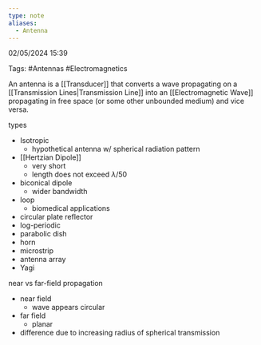 ```yaml
---
type: note
aliases:
  - Antenna
---
```

02/05/2024 15:39

Tags: #Antennas #Electromagnetics 

An antenna is a [[Transducer]] that converts a wave propagating on a [[Transmission Lines|Transmission Line]] into an [[Electromagnetic Wave]] propagating in free space (or some other unbounded medium) and vice versa. 

types
- Isotropic
	- hypothetical antenna w/ spherical radiation pattern
- [[Hertzian Dipole]]
	- very short
	- length does not exceed $\lambda/50$ 
- biconical dipole
	- wider bandwidth
- loop
	- biomedical applications
- circular plate reflector
- log-periodic
- parabolic dish
- horn
- microstrip
- antenna array
- Yagi

near vs far-field propagation
- near field
	- wave appears circular
- far field
	- planar
- difference due to increasing radius of spherical transmission